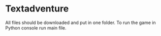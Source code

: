 # Textadventure
All files should be downloaded and put in one folder.
To run the game in Python console run main file.
